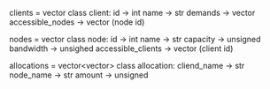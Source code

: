 clients = vector<clients>
class client:
    id -> int
    name -> str
    demands -> vector<unsigned>
    accessible_nodes -> vector<int> (node id)

nodes = vector<node>
class node:
    id -> int
    name -> str
    capacity -> unsigned
    bandwidth -> unsighed
    accessible_clients -> vector<int> (client id)

allocations = vector<vector<allocation>>
class allocation:
    cliend_name -> str
    node_name -> str
    amount -> unsigned
